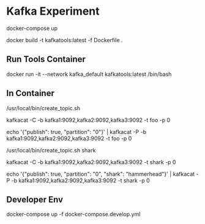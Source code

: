 # Kafka Experiment

docker-compose up

docker build -t kafkatools:latest -f Dockerfile .

## Run Tools Container

docker run -it --network kafka_default kafkatools:latest /bin/bash

## In Container

/usr/local/bin/create_topic.sh

kafkacat -C -b kafka1:9092,kafka2:9092,kafka3:9092 -t foo -p 0

echo '{"publish": true, "partition": "0"}' | kafkacat -P -b kafka1:9092,kafka2:9092,kafka3:9092 -t foo -p 0

/usr/local/bin/create_topic.sh shark

kafkacat -C -b kafka1:9092,kafka2:9092,kafka3:9092 -t shark -p 0

echo '{"publish": true, "partition": "0", "shark": "hammerhead"}' | kafkacat -P -b kafka1:9092,kafka2:9092,kafka3:9092 -t shark -p 0

## Developer Env

docker-compose up -f docker-compose.develop.yml
